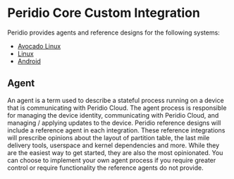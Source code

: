 # Peridio Core Custom Integration

Peridio provides agents and reference designs for the following systems:

- [Avocado Linux](/avocado-linux/system-requirements)
- [Linux](linux/overview)
- [Android](android/overview)

## Agent

An agent is a term used to describe a stateful process running on a device that is communicating with Peridio Cloud. The agent process is responsible for managing the device identity, communicating with Peridio Cloud, and managing / applying updates to the device. Peridio reference designs will include a reference agent in each integration. These reference integrations will prescribe opinions about the layout of partition table, the last mile delivery tools, userspace and kernel dependencies and more. While they are the easiest way to get started, they are also the most opinionated. You can choose to implement your own agent process if you require greater control or require functionality the reference agents do not provide.
